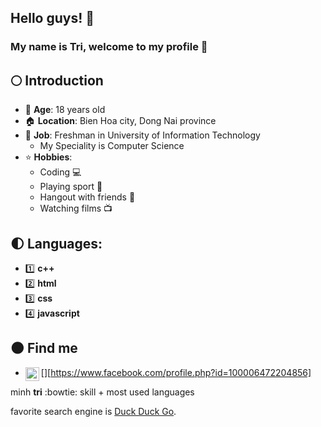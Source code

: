 ## Hello guys! :sunflower:  
### My name is **Tri**, welcome to my profile 👋
## :full_moon: Introduction
* :birthday: **Age**: 18 years old
* :house:  **Location**: Bien Hoa city, Dong Nai province
* :handbag: **Job**: Freshman in University of Information Technology
    * My Speciality is Computer Science
* :star: **Hobbies**:
    * Coding :computer:
    * Playing sport :basketball:
    * Hangout with friends :two_men_holding_hands:
    * Watching films :tv:
## :first_quarter_moon: **Languages**:
* :one: **c++**
* :two: **html**
* :three: **css**
* :four: **javascript**
## :new_moon: **Find me**
* [<img align="left"  width="22px" src="https://cdn.jsdelivr.net/npm/simple-icons@v3/icons/facebook.svg" />][https://www.facebook.com/profile.php?id=100006472204856]




minh **tri**
:bowtie:
skill
    + most used languages

 favorite search engine is [Duck Duck Go](https://duckduckgo.com).
 



<!--
**Minhtri0817/Minhtri0817** is a ✨ _special_ ✨ repository because its `README.md` (this file) appears on your GitHub profile.

Here are some ideas to get you started:

- 🔭 I’m currently working on ...
- 🌱 I’m currently learning ...
- 👯 I’m looking to collaborate on ...
- 🤔 I’m looking for help with ...
- 💬 Ask me about ...
- 📫 How to reach me: ...
- 😄 Pronouns: ...
- ⚡ Fun fact: ...
-->
